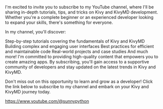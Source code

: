 I'm excited to invite you to subscribe to my YouTube channel, where I'll be sharing in-depth tutorials, tips, and tricks on Kivy and KivyMD development. Whether you're a complete beginner or an experienced developer looking to expand your skills, there's something for everyone.

In my channel, you'll discover:

Step-by-step tutorials covering the fundamentals of Kivy and KivyMD
Building complex and engaging user interfaces
Best practices for efficient and maintainable code
Real-world projects and case studies
And much more!
I'm committed to providing high-quality content that empowers you to create amazing apps. By subscribing, you'll gain access to a supportive community of developers and stay updated on the latest trends in Kivy and KivyMD.

Don't miss out on this opportunity to learn and grow as a developer! Click the link below to subscribe to my channel and embark on your Kivy and KivyMD journey today.

https://www.youtube.com/@sunnypython
